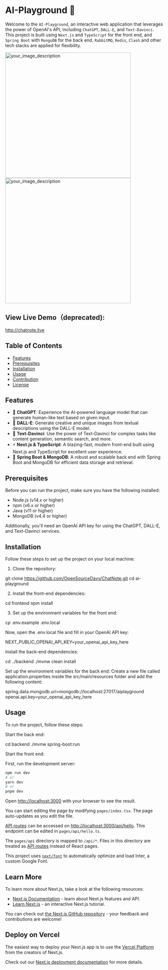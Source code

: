 # AI-Playground :rocket:

Welcome to the `AI-Playground`, an interactive web application that leverages the power of OpenAI's API, including `ChatGPT`, `DALL-E`, and `Text-Davinci`. This project is built using `Next.js` and `TypeScript` for the front end, and `Spring Boot` with `MongoDB` for the back end. `RabbitMQ`, `Redis`, `Clash` and other tech stacks are applied for flexibility.


<p float="left">
<img src="https://user-images.githubusercontent.com/113314216/228029335-7a13e736-9066-4c72-9f23-1f3555b61d17.png" alt="your_image_description" width="400"/>
<img src="https://user-images.githubusercontent.com/113314216/228029440-383f1372-2b6c-49cf-9925-06ad33170d8e.png" alt="your_image_description" width="400"/>
<!-- ![de132040c5aab0c7d208c0f729c1c30](https://user-images.githubusercontent.com/113314216/228029440-383f1372-2b6c-49cf-9925-06ad33170d8e.png=250x150 ) -->
</p>

## View Live Demo（deprecated):
http://chatnote.live

## Table of Contents

- [Features](#features)
- [Prerequisites](#prerequisites)
- [Installation](#installation)
- [Usage](#usage)
- [Contribution](#contribution)
- [License](#license)

## Features

- :speech_balloon: **ChatGPT**: Experience the AI-powered language model that can generate human-like text based on given input.
- :art: **DALL-E**: Generate creative and unique images from textual descriptions using the DALL-E model.
- :book: **Text-Davinci**: Use the power of Text-Davinci for complex tasks like content generation, semantic search, and more.
- :zap: **Next.js & TypeScript**: A blazing-fast, modern front-end built using Next.js and TypeScript for excellent user experience.
- :rocket: **Spring Boot & MongoDB**: A robust and scalable back end with Spring Boot and MongoDB for efficient data storage and retrieval.

## Prerequisites

Before you can run the project, make sure you have the following installed:

- Node.js (v14.x or higher)
- npm (v6.x or higher)
- Java (v11 or higher)
- MongoDB (v4.4 or higher)

Additionally, you'll need an OpenAI API key for using the ChatGPT, DALL-E, and Text-Davinci services.

## Installation

Follow these steps to set up the project on your local machine:

1. Clone the repository:

git clone https://github.com/OpenSourceDavy/ChatNote.git
cd ai-playground

2. Install the front-end dependencies:

cd frontend
npm install

3. Set up the environment variables for the front end:

cp .env.example .env.local


Now, open the .env.local file and fill in your OpenAI API key:

NEXT_PUBLIC_OPENAI_API_KEY=your_openai_api_key_here


Install the back-end dependencies:

cd ../backend
./mvnw clean install

Set up the environment variables for the back end:
Create a new file called application.properties inside the src/main/resources folder and add the following content:

spring.data.mongodb.uri=mongodb://localhost:27017/aiplayground
openai.api.key=your_openai_api_key_here

## Usage
To run the project, follow these steps:

Start the back end:

cd backend
./mvnw spring-boot:run

Start the front end:

First, run the development server:

```bash
npm run dev
# or
yarn dev
# or
pnpm dev
```

Open [http://localhost:3000](http://localhost:3000) with your browser to see the result.

You can start editing the page by modifying `pages/index.tsx`. The page auto-updates as you edit the file.

[API routes](https://nextjs.org/docs/api-routes/introduction) can be accessed on [http://localhost:3000/api/hello](http://localhost:3000/api/hello). This endpoint can be edited in `pages/api/hello.ts`.

The `pages/api` directory is mapped to `/api/*`. Files in this directory are treated as [API routes](https://nextjs.org/docs/api-routes/introduction) instead of React pages.

This project uses [`next/font`](https://nextjs.org/docs/basic-features/font-optimization) to automatically optimize and load Inter, a custom Google Font.

## Learn More

To learn more about Next.js, take a look at the following resources:

- [Next.js Documentation](https://nextjs.org/docs) - learn about Next.js features and API.
- [Learn Next.js](https://nextjs.org/learn) - an interactive Next.js tutorial.

You can check out [the Next.js GitHub repository](https://github.com/vercel/next.js/) - your feedback and contributions are welcome!

## Deploy on Vercel

The easiest way to deploy your Next.js app is to use the [Vercel Platform](https://vercel.com/new?utm_medium=default-template&filter=next.js&utm_source=create-next-app&utm_campaign=create-next-app-readme) from the creators of Next.js.

Check out our [Next.js deployment documentation](https://nextjs.org/docs/deployment) for more details.
